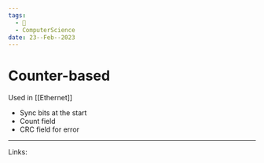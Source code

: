 ```yaml
---
tags:
  - 🌱
  - ComputerScience
date: 23--Feb--2023
---
```


# Counter-based

Used in [[Ethernet]]
- Sync bits at the start
- Count field
- CRC field for error

---
Links: 